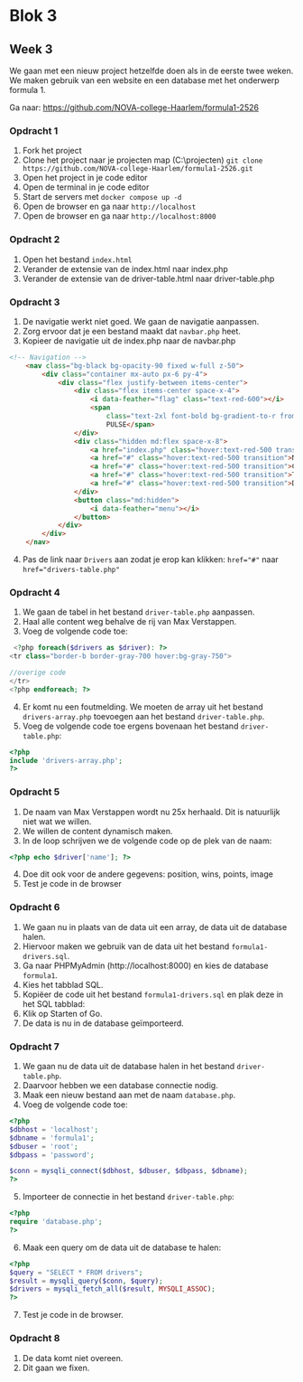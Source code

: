 # Blok 3

## Week 3

We gaan met een nieuw project hetzelfde doen als in de eerste twee weken. 
We maken gebruik van een website en een database met het onderwerp formula 1.

Ga naar: https://github.com/NOVA-college-Haarlem/formula1-2526

### Opdracht 1

1. Fork het project
2. Clone het project naar je projecten map (C:\projecten) `git clone https://github.com/NOVA-college-Haarlem/formula1-2526.git`
3. Open het project in je code editor
4. Open de terminal in je code editor
5. Start de servers met `docker compose up -d`
6. Open de browser en ga naar `http://localhost`
7. Open de browser en ga naar `http://localhost:8000`

### Opdracht 2

1. Open het bestand `index.html`
2. Verander de extensie van de index.html naar index.php
3. Verander de extensie van de driver-table.html naar driver-table.php


### Opdracht 3
1. De navigatie werkt niet goed. We gaan de navigatie aanpassen.
2. Zorg ervoor dat je een bestand maakt dat `navbar.php` heet.
3. Kopieer de navigatie uit de index.php naar de navbar.php
```html
<!-- Navigation -->
    <nav class="bg-black bg-opacity-90 fixed w-full z-50">
        <div class="container mx-auto px-6 py-4">
            <div class="flex justify-between items-center">
                <div class="flex items-center space-x-4">
                    <i data-feather="flag" class="text-red-600"></i>
                    <span
                        class="text-2xl font-bold bg-gradient-to-r from-red-600 to-red-400 bg-clip-text text-transparent">F1
                        PULSE</span>
                </div>
                <div class="hidden md:flex space-x-8">
                    <a href="index.php" class="hover:text-red-500 transition">Home</a>
                    <a href="#" class="hover:text-red-500 transition">News</a>
                    <a href="#" class="hover:text-red-500 transition">Calendar</a>
                    <a href="#" class="hover:text-red-500 transition">Teams</a>
                    <a href="#" class="hover:text-red-500 transition">Drivers</a>
                </div>
                <button class="md:hidden">
                    <i data-feather="menu"></i>
                </button>
            </div>
        </div>
    </nav>
```
4. Pas de link naar `Drivers` aan zodat je erop kan klikken: `href="#"` naar `href="drivers-table.php"`

### Opdracht 4
1. We gaan de tabel in het bestand `driver-table.php` aanpassen.
2. Haal alle content weg behalve de rij van Max Verstappen.
3. Voeg de volgende code toe:
```php
 <?php foreach($drivers as $driver): ?>
<tr class="border-b border-gray-700 hover:bg-gray-750">

//overige code
</tr>
<?php endforeach; ?>
```
4. Er komt nu een foutmelding. We moeten de array uit het bestand `drivers-array.php` toevoegen aan het bestand `driver-table.php`.
5. Voeg de volgende code toe ergens bovenaan het bestand `driver-table.php`:
```php
<?php
include 'drivers-array.php';
?>
```


### Opdracht 5
1. De naam van Max Verstappen wordt nu 25x herhaald. Dit is natuurlijk niet wat we willen.
2. We willen de content dynamisch maken.
3. In de loop schrijven we de volgende code op de plek van de naam:

```php
<?php echo $driver['name']; ?>
```

4. Doe dit ook voor de andere gegevens: position, wins, points, image
5. Test je code in de browser

### Opdracht 6
1. We gaan nu in plaats van de data uit een array, de data uit de database halen.
2. Hiervoor maken we gebruik van de data uit het bestand `formula1-drivers.sql`.
3. Ga naar PHPMyAdmin (http://localhost:8000) en kies de database `formula1`.
4. Kies het tabblad SQL.
5. Kopiëer de code uit het bestand `formula1-drivers.sql` en plak deze in het SQL tabblad:
6. Klik op Starten of Go.
7. De data is nu in de database geïmporteerd.

### Opdracht 7
1. We gaan nu de data uit de database halen in het bestand `driver-table.php`.
2. Daarvoor hebben we een database connectie nodig.
3. Maak een nieuw bestand aan met de naam `database.php`.
4. Voeg de volgende code toe:
```php
<?php
$dbhost = 'localhost';
$dbname = 'formula1';
$dbuser = 'root';
$dbpass = 'password';

$conn = mysqli_connect($dbhost, $dbuser, $dbpass, $dbname);
?>
```
5. Importeer de connectie in het bestand `driver-table.php`:
```php
<?php
require 'database.php';
?>
```
6. Maak een query om de data uit de database te halen:
```php
<?php
$query = "SELECT * FROM drivers";
$result = mysqli_query($conn, $query);
$drivers = mysqli_fetch_all($result, MYSQLI_ASSOC);
?>
```
7. Test je code in de browser. 

### Opdracht 8
1. De data komt niet overeen. 
2. Dit gaan we fixen.

